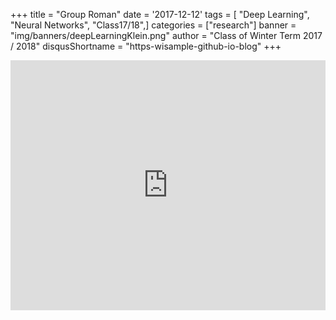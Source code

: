 +++
title = "Group Roman"
date = '2017-12-12'
tags = [ "Deep Learning", "Neural Networks", "Class17/18",]
categories = ["research"]
banner = "img/banners/deepLearningKlein.png"
author = "Class of Winter Term 2017 / 2018"
disqusShortname = "https-wisample-github-io-blog"
+++

<script src="https://gist.github.com/dberscheid/c8c57cd730f5de716cfd808f8471d910.js"></script>

<iframe height="400px" width="100%" src="https://repl.it/@HUB/Numbers-Classification?lite=true" scrolling="no" frameborder="no" allowtransparency="true" allowfullscreen="true" sandbox="allow-forms allow-pointer-lock allow-popups allow-same-origin allow-scripts allow-modals"></iframe>